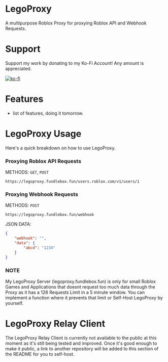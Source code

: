 # LegoProxy
A multipurpose Roblox Proxy for proxying Roblox API and Webhook Requests.

# Support
Support my work by donating to my Ko-Fi Account! Any amount is appreciated.

[![ko-fi](https://ko-fi.com/img/githubbutton_sm.svg)](https://ko-fi.com/M4M3M84Y6)

# Features
- list of features, doing it tomorrow.

# LegoProxy Usage
Here's a quick breakdown on how to use LegoProxy.

### Proxying Roblox API Requests
METHODS: `GET`, `POST`

```
https://legoproxy.fundlebox.fun/users.roblox.com/v1/users/1
```

### Proxying Webhook Requests
METHODS: `POST`

```
https://legoproxy.fundlebox.fun/webhook
```

JSON DATA:
```json
{
    "webhook": "",
    "data": {
        "abcd": "1234"
    }
}
```

### NOTE
My LegoProxy Server (legoproxy.fundlebox.fun) is only for small Roblox Games and Applications that doesnt request too much data through the Proxy as it has a 128 Requests Limit in a 5 minute window. You can implement a function where it prevents that limit or Self-Host LegoProxy by yourself.

# LegoProxy Relay Client
The LegoProxy Relay Client is currently not available to the public at this moment as it's still being tested and improved. Once it's good enough to make it public, a link to another repository will be added to this section of the README for you to self-host.
